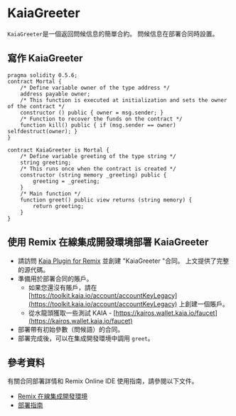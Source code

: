 # KaiaGreeter

`KaiaGreeter`是一個返回問候信息的簡單合約。 問候信息在部署合同時設置。

## 寫作 KaiaGreeter<a href="#writing-kaiagreeter" id="writing-kaiagreeter"></a>

```
pragma solidity 0.5.6;
contract Mortal {
    /* Define variable owner of the type address */
    address payable owner;
    /* This function is executed at initialization and sets the owner of the contract */
    constructor () public { owner = msg.sender; }
    /* Function to recover the funds on the contract */
    function kill() public { if (msg.sender == owner) selfdestruct(owner); }
}

contract KaiaGreeter is Mortal {
    /* Define variable greeting of the type string */
    string greeting;
    /* This runs once when the contract is created */
    constructor (string memory _greeting) public {
        greeting = _greeting;
    }
    /* Main function */
    function greet() public view returns (string memory) {
        return greeting;
    }
}
```

## 使用 Remix 在線集成開發環境部署 KaiaGreeter<a href="#deploying-kaiagreeter-using-kaia-ide" id="deploying-kaiagreeter-using-kaia-ide"></a>

- 請訪問 [Kaia Plugin for Remix](https://ide.kaia.io) 並創建 "KaiaGreeter "合同。 上文提供了完整的源代碼。
- 準備用於部署合同的賬戶。
  - 如果您還沒有賬戶，請在 [https://toolkit.kaia.io/account/accountKeyLegacy](https://toolkit.kaia.io/account/accountKeyLegacy) 上創建一個賬戶。
  - 從水龍頭獲取一些測試 KAIA - [https://kairos.wallet.kaia.io/faucet](https://kairos.wallet.kaia.io/faucet)
- 部署帶有初始參數（問候語）的合同。
- 部署完成後，可以在集成開發環境中調用 `greet`。

## 參考資料<a href="#references" id="references"></a>

有關合同部署詳情和 Remix Online IDE 使用指南，請參閱以下文件。

- [Remix 在線集成開發環境](../../smart-contracts/ide-and-tools/ide-and-tools.md#kaia-ide)
- [部署指南](../deploy/deploy.md)
